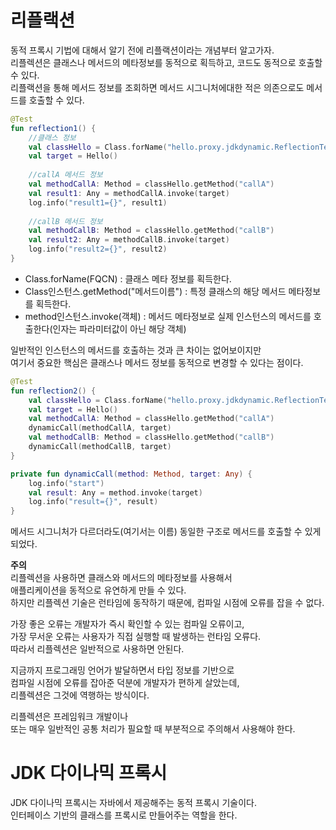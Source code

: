 # 리플랙션 
동적 프록시 기법에 대해서 알기 전에 리플랙션이라는 개념부터 알고가자.        
리플렉션은 클래스나 메서드의 메타정보를 동적으로 획득하고, 코드도 동적으로 호출할 수 있다.        
리플랙션을 통해 메서드 정보를 조회하면 메서드 시그니처에대한 적은 의존으로도 메서드를 호출할 수 있다.  

```kt
@Test
fun reflection1() {
    //클래스 정보
    val classHello = Class.forName("hello.proxy.jdkdynamic.ReflectionTest\$Hello")
    val target = Hello()
    
    //callA 메서드 정보
    val methodCallA: Method = classHello.getMethod("callA")
    val result1: Any = methodCallA.invoke(target)
    log.info("result1={}", result1)
    
    //callB 메서드 정보
    val methodCallB: Method = classHello.getMethod("callB")
    val result2: Any = methodCallB.invoke(target)
    log.info("result2={}", result2)
}
```  
* Class.forName(FQCN) : 클래스 메타 정보를 획득한다.         
* Class인스턴스.getMethod("메서드이름") : 특정 클래스의 해당 메서드 메타정보를 획득한다.       
* method인스턴스.invoke(객체) : 메서드 메타정보로 실제 인스턴스의 메서드를 호출한다(인자는 파라미터값이 아닌 해당 객체)   
    
일반적인 인스턴스의 메서드를 호출하는 것과 큰 차이는 없어보이지만       
여기서 중요한 핵심은 클래스나 메서드 정보를 동적으로 변경할 수 있다는 점이다.  

```kt
@Test
fun reflection2() {
    val classHello = Class.forName("hello.proxy.jdkdynamic.ReflectionTest\$Hello")
    val target = Hello()
    val methodCallA: Method = classHello.getMethod("callA")
    dynamicCall(methodCallA, target)
    val methodCallB: Method = classHello.getMethod("callB")
    dynamicCall(methodCallB, target)
}

private fun dynamicCall(method: Method, target: Any) {
    log.info("start")
    val result: Any = method.invoke(target)
    log.info("result={}", result)
}
```
메서드 시그니처가 다르더라도(여기서는 이름) 동일한 구조로 메서드를 호출할 수 있게되었다.    
  
**주의**    
리플렉션을 사용하면 클래스와 메서드의 메타정보를 사용해서      
애플리케이션을 동적으로 유연하게 만들 수 있다.        
하지만 리플렉션 기술은 런타임에 동작하기 때문에, 컴파일 시점에 오류를 잡을 수 없다.     
     
가장 좋은 오류는 개발자가 즉시 확인할 수 있는 컴파일 오류이고,        
가장 무서운 오류는 사용자가 직접 실행할 때 발생하는 런타임 오류다.     
따라서 리플렉션은 일반적으로 사용하면 안된다.    
   
지금까지 프로그래밍 언어가 발달하면서 타입 정보를 기반으로      
컴파일 시점에 오류를 잡아준 덕분에 개발자가 편하게 살았는데,      
리플렉션은 그것에 역행하는 방식이다.    
  
리플렉션은 프레임워크 개발이나      
또는 매우 일반적인 공통 처리가 필요할 때 부분적으로 주의해서 사용해야 한다.   

# JDK 다이나믹 프록시  

JDK 다이나믹 프록시는 자바에서 제공해주는 동적 프록시 기술이다.          
인터페이스 기반의 클래스를 프록시로 만들어주는 역할을 한다.         
